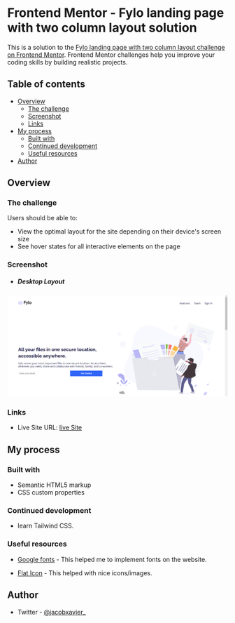 # Frontend Mentor - Fylo landing page with two column layout solution

This is a solution to the [Fylo landing page with two column layout challenge on Frontend Mentor](https://www.frontendmentor.io/challenges/fylo-landing-page-with-two-column-layout-5ca5ef041e82137ec91a50f5). Frontend Mentor challenges help you improve your coding skills by building realistic projects. 

## Table of contents

- [Overview](#overview)
  - [The challenge](#the-challenge)
  - [Screenshot](#screenshot)
  - [Links](#links)
- [My process](#my-process)
  - [Built with](#built-with)
  - [Continued development](#continued-development)
  - [Useful resources](#useful-resources)
- [Author](#author)


## Overview

### The challenge

Users should be able to:

- View the optimal layout for the site depending on their device's screen size
- See hover states for all interactive elements on the page


### Screenshot

  - ##### Desktop Layout

![](screenshot_1.png)


### Links

- Live Site URL: [live Site](https://jacbfrancis.github.io/Fylo-landing-page-/)

## My process

### Built with

- Semantic HTML5 markup
- CSS custom properties


### Continued development

- learn Tailwind CSS. 


### Useful resources

- [Google fonts](https://fonts.google.com/) - This helped me to implement fonts on the website.

- [Flat Icon](https://www.flaticon.com) - This helped with nice icons/images.



## Author

- Twitter - [@jacobxavier_](https://twitter.com/jacobxavier_)


